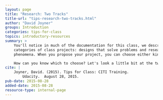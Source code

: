 ```yaml
---
layout: page
title: "Research: Two Tracks"
title-url: "tips-research-two-tracks.html"
author: "David Joyner"
groups: Introduction
categories: tips-for-class
topics: introductory-resources
summary: >
    You'll notice in much of the documentation for this class, we describe two general
    categories of class projects: designs that solve problems and research that investigates
    phenomena. When you propose your project, you can choose either kind of project.

    How can you know which to choose? Let's look a little bit at the two types of projects.
cite: |
    Joyner, David. (2015). Tips for Class: CITI Training.
        Udacity.  August 28, 2015.
pub-date: 2015-08-28
added-date: 2015-08-28
resource-type: internal-page
---
```


